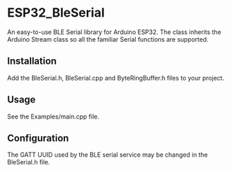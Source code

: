 # ESP32_BleSerial
An easy-to-use BLE Serial library for Arduino ESP32.
The class inherits the Arduino Stream class so all the familiar Serial functions are supported.

## Installation
Add the BleSerial.h, BleSerial.cpp and ByteRingBuffer.h files to your project.

## Usage
See the Examples/main.cpp file.

## Configuration
The GATT UUID used by the BLE serial service may be changed in the BleSerial.h file.
